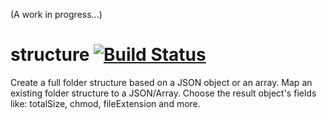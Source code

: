 (A work in progress...)

structure [![Build Status](https://travis-ci.org/taitulism/structure.svg?branch=master)](https://travis-ci.org/taitulism/structure)
=========

Create a full folder structure based on a JSON object or an array.
Map an existing folder structure to a JSON/Array.
Choose the result object's fields like: totalSize, chmod, fileExtension and more.
